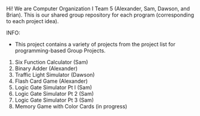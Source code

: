 Hi! We are Computer Organization I Team 5 (Alexander, Sam, Dawson, and Brian). This is our shared group repository for each program (corresponding to each project idea). 

INFO: 

- This project contains a variety of projects from the project list for programming-based Group Projects.
1. Six Function Calculator (Sam)
2. Binary Adder (Alexander)
3. Traffic Light Simulator (Dawson)
4. Flash Card Game (Alexander)
5. Logic Gate Simulator Pt I (Sam)
6. Logic Gate Simulator Pt 2 (Sam)
7. Logic Gate Simulator Pt 3 (Sam)
8. Memory Game with Color Cards (in progress)
